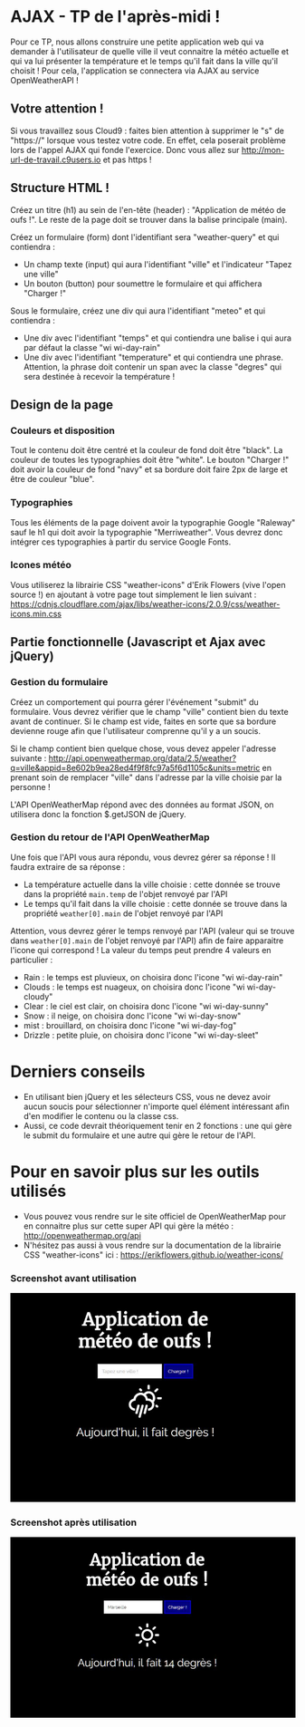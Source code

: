 # AJAX - TP de l'après-midi !
Pour ce TP, nous allons construire une petite application web qui va demander à l'utilisateur de quelle ville il veut connaitre la météo actuelle et qui va lui présenter la température et le temps qu'il fait dans la ville qu'il choisit ! Pour cela, l'application se connectera via AJAX au service OpenWeatherAPI !

## Votre attention !
Si vous travaillez sous Cloud9 : faites bien attention à supprimer le "s" de "https://" lorsque vous testez votre code. En effet, cela poserait problème lors de l'appel AJAX qui fonde l'exercice. Donc vous allez sur http://mon-url-de-travail.c9users.io et pas https !
## Structure HTML !
Créez un titre (h1) au sein de l'en-tête (header) : "Application de météo de oufs !". Le reste de la page doit se trouver dans la balise principale (main).

Créez un formulaire (form) dont l'identifiant sera "weather-query" et qui contiendra :

* Un champ texte (input) qui aura l'identifiant "ville" et l'indicateur "Tapez une ville"
* Un bouton (button) pour soumettre le formulaire et qui affichera "Charger !" 

Sous le formulaire, créez une div qui aura l'identifiant "meteo" et qui contiendra :

* Une div avec l'identifiant "temps" et qui contiendra une balise i qui aura par défaut la classe "wi wi-day-rain"
* Une div avec l'identifiant "temperature" et qui contiendra une phrase. Attention, la phrase doit contenir un span avec la classe "degres" qui sera destinée à recevoir la température !

## Design de la page
### Couleurs et disposition

Tout le contenu doit être centré et la couleur de fond doit être "black". La couleur de toutes les typographies doit être "white". Le bouton "Charger !" doit avoir la couleur de fond "navy" et sa bordure doit faire 2px de large et être de couleur "blue".

### Typographies 

Tous les éléments de la page doivent avoir la typographie Google "Raleway" sauf le h1 qui doit avoir la typographie "Merriweather". Vous devrez donc intégrer ces typographies à partir du service Google Fonts.

### Icones météo

Vous utiliserez la librairie CSS "weather-icons" d'Erik Flowers (vive l'open source !) en ajoutant à votre page tout simplement le lien suivant : https://cdnjs.cloudflare.com/ajax/libs/weather-icons/2.0.9/css/weather-icons.min.css

## Partie fonctionnelle (Javascript et Ajax avec jQuery)
### Gestion du formulaire

Créez un comportement qui pourra gérer l'événement "submit" du formulaire. Vous devrez vérifier que le champ "ville" contient bien du texte avant de continuer. Si le champ est vide, faites en sorte que sa bordure devienne rouge afin que l'utilisateur comprenne qu'il y a un soucis.

Si le champ contient bien quelque chose, vous devez appeler l'adresse suivante : http://api.openweathermap.org/data/2.5/weather?q=ville&appid=8e602b9ea28ed4f9f8fc97a5f6d1105c&units=metric en prenant soin de remplacer "ville" dans l'adresse par la ville choisie par la personne !

L'API OpenWeatherMap répond avec des données au format JSON, on utilisera donc la fonction $.getJSON de jQuery.

### Gestion du retour de l'API OpenWeatherMap

Une fois que l'API vous aura répondu, vous devrez gérer sa réponse ! Il faudra extraire de sa réponse :

* La température actuelle dans la ville choisie : cette donnée se trouve dans la propriété `main.temp` de l'objet renvoyé par l'API
* Le temps qu'il fait dans la ville choisie : cette donnée se trouve dans la propriété `weather[0].main` de l'objet renvoyé par l'API

Attention, vous devrez gérer le temps renvoyé par l'API (valeur qui se trouve dans `weather[0].main` de l'objet renvoyé par l'API) afin de faire apparaitre l'icone qui correspond ! La valeur du temps peut prendre 4 valeurs en particulier :

* Rain : le temps est pluvieux, on choisira donc l'icone "wi wi-day-rain"
* Clouds : le temps est nuageux, on choisira donc l'icone "wi wi-day-cloudy"
* Clear : le ciel est clair, on choisira donc l'icone "wi wi-day-sunny"
* Snow : il neige, on choisira donc l'icone "wi wi-day-snow"
* mist : brouillard, on choisira donc l'icone "wi wi-day-fog"
* Drizzle : petite pluie, on choisira donc l'icone "wi wi-day-sleet"

# Derniers conseils
* En utilisant bien jQuery et les sélecteurs CSS, vous ne devez avoir aucun soucis pour sélectionner n'importe quel élément intéressant afin d'en modifier le contenu ou la classe css.
* Aussi, ce code devrait théoriquement tenir en 2 fonctions : une qui gère le submit du formulaire et une autre qui gère le retour de l'API.
 
# Pour en savoir plus sur les outils utilisés 
* Vous pouvez vous rendre sur le site officiel de OpenWeatherMap pour en connaitre plus sur cette super API qui gère la météo : http://openweathermap.org/api
* N'hésitez pas aussi à vous rendre sur la documentation de la librairie CSS "weather-icons" ici : https://erikflowers.github.io/weather-icons/

### Screenshot avant utilisation

![alt Screenshot avant utilisation](weather-vierge.JPG "Screenshot avant utilisation")

### Screenshot après utilisation

![alt Screenshot après utilisation](weather-charge.JPG "Screenshot après utilisation")